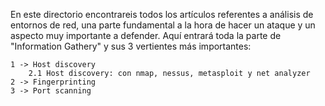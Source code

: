 En este directorio encontrareis todos los artículos referentes a análisis de entornos de red, una parte fundamental a la hora de hacer un ataque y un aspecto muy importante a defender. Aquí entrará toda la parte de "Information Gathery" y sus 3 vertientes más importantes:

    1 -> Host discovery
        2.1 Host discovery: con nmap, nessus, metasploit y net analyzer
    2 -> Fingerprinting
    3 -> Port scanning

